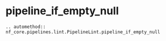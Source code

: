 # pipeline_if_empty_null

```{eval-rst}
.. automethod:: nf_core.pipelines.lint.PipelineLint.pipeline_if_empty_null
```
